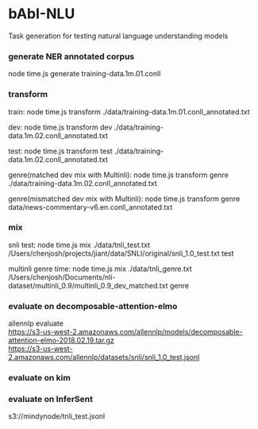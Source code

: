 # bAbI-NLU

Task generation for testing natural language understanding models

### generate NER annotated corpus

node time.js generate training-data.1m.01.conll

### transform

train:
node time.js transform ./data/training-data.1m.01.conll_annotated.txt

dev:
node time.js transform dev ./data/training-data.1m.02.conll_annotated.txt

test:
node time.js transform test ./data/training-data.1m.02.conll_annotated.txt

genre(matched dev mix with Multinli):
node time.js transform genre ./data/training-data.1m.02.conll_annotated.txt

genre(mismatched dev mix with Multinli):
node time.js transform genre data/news-commentary-v6.en.conll_annotated.txt

### mix
snli test:
node time.js mix ./data/tnli_test.txt /Users/chenjosh/projects/jiant/data/SNLI/original/snli_1.0_test.txt test

multinli genre time:
node time.js mix ./data/tnli_genre.txt /Users/chenjosh/Documents/nli-dataset/multinli_0.9/multinli_0.9_dev_matched.txt genre


### evaluate on decomposable-attention-elmo
allennlp evaluate \
    https://s3-us-west-2.amazonaws.com/allennlp/models/decomposable-attention-elmo-2018.02.19.tar.gz \
    https://s3-us-west-2.amazonaws.com/allennlp/datasets/snli/snli_1.0_test.jsonl

### evaluate on kim

### evaluate on InferSent

s3://mindynode/tnli_test.jsonl